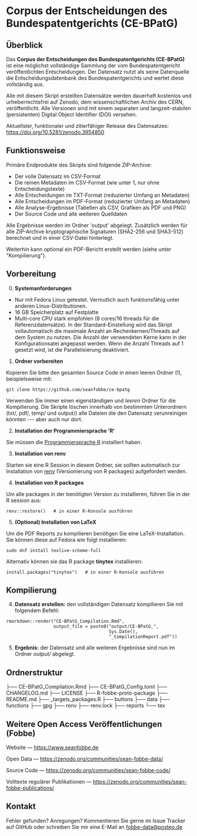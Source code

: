 # Corpus der Entscheidungen des Bundespatentgerichts (CE-BPatG)


## Überblick

Das **Corpus der Entscheidungen des Bundespatentgerichts (CE-BPatG)** ist eine möglichst vollständige Sammlung der vom Bundespatentgericht veröffentlichten Entscheidungen. Der Datensatz nutzt als seine Datenquelle die Entscheidungsdatenbank des Bundespatentgerichts und wertet diese vollständig aus.

Alle mit diesem Skript erstellten Datensätze werden dauerhaft kostenlos und urheberrechtsfrei auf Zenodo, dem wissenschaftlichen Archiv des CERN, veröffentlicht. Alle Versionen sind mit einem separaten und langzeit-stabilen (persistenten) Digital Object Identifier (DOI) versehen.

Aktuellster, funktionaler und zitierfähiger Release des Datensatzes: https://doi.org/10.5281/zenodo.3954850



## Funktionsweise

Primäre Endprodukte des Skripts sind folgende ZIP-Archive:
 
- Der volle Datensatz im CSV-Format
- Die reinen Metadaten im CSV-Format (wie unter 1, nur ohne Entscheidungstexte)
- Alle Entscheidungen im TXT-Format (reduzierter Umfang an Metadaten)
- Alle Entscheidungen im PDF-Format (reduzierter Umfang an Metadaten)
- Alle Analyse-Ergebnisse (Tabellen als CSV, Grafiken als PDF und PNG)
- Der Source Code und alle weiteren Quelldaten

Alle Ergebnisse werden im Ordner 'output' abgelegt. Zusätzlich werden für alle ZIP-Archive kryptographische Signaturen (SHA2-256 und SHA3-512) berechnet und in einer CSV-Datei hinterlegt. 

Weiterhin kann optional ein PDF-Bericht erstellt werden (siehe unter "Kompilierung").


## Vorbereitung

0. **Systemanforderungen**

- Nur mit Fedora Linux getestet. Vermutlich auch funktionsfähig unter anderen Linux-Distributionen.
- 16 GB Speicherplatz auf Festplatte
- Multi-core CPU stark empfohlen (8 cores/16 threads für die Referenzdatensätze). In der Standard-Einstellung wird das Skript vollautomatisch die maximale Anzahl an Rechenkernen/Threads auf dem System zu nutzen. Die Anzahl der verwendeten Kerne kann in der Konfigurationsatei angepasst werden. Wenn die Anzahl Threads auf 1 gesetzt wird, ist die Parallelisierung deaktiviert.

1. **Ordner vorbereiten** 

Kopieren Sie bitte den gesamten Source Code in einen leeren Ordner (!), beispielsweise mit:

```
git clone https://github.com/seanfobbe/ce-bpatg
```

Verwenden Sie immer einen eigenständigen und *leeren* Ordner für die Kompilierung. Die Skripte löschen innerhalb von bestimmten Unterordnern (txt/, pdf/, temp/ und output/) alle Dateien die den Datensatz verunreinigen könnten --- aber auch nur dort.

2. **Installation der Programmiersprache 'R'**

Sie müssen die [Programmiersprache R](https://www.r-project.org/) installiert haben.


3. **Installation von renv** 

Starten sie eine R Session in diesem Ordner, sie sollten automatisch zur Installation von [renv](https://rstudio.github.io/renv/articles/renv.html) (Versionierung von R packages) aufgefordert werden.


4. **Installation von R packages**

Um alle packages in der benötigten Version zu installieren, führen Sie in der R session aus:

```
renv::restore()   # in einer R-Konsole ausführen
```

5. **(Optional) Installation von LaTeX**

Um die PDF Reports zu kompilieren benötigen Sie eine LaTeX-Installation. Sie können diese auf Fedora wie folgt installieren:

```
sudo dnf install texlive-scheme-full
```

Alternativ können sie das R package **tinytex** installieren:

```
install.packages("tinytex")   # in einer R-Konsole ausführen
```



## Kompilierung



4. **Datensatz erstellen:** den vollständigen Datensatz kompilieren Sie mit folgendem Befehl:

```
rmarkdown::render("CE-BPatG_Compilation.Rmd",
                  output_file = paste0("output/CE-BPatG_",
                                       Sys.Date(),
                                       "_CompilationReport.pdf"))
```

5. **Ergebnis:** der Datensatz und alle weiteren Ergebnisse sind nun im Ordner *output/* abgelegt.



## Ordnerstruktur
 
├── CE-BPatG_Compilation.Rmd
├── CE-BPatG_Config.toml
├── CHANGELOG.md
├── LICENSE
├── R-fobbe-proto-package
├── README.md
├── _targets_packages.R
├── buttons
├── data
├── functions
├── gpg
├── renv
├── renv.lock
├── reports
└── tex

 
 
## Weitere Open Access Veröffentlichungen (Fobbe)

Website — https://www.seanfobbe.de

Open Data  —  https://zenodo.org/communities/sean-fobbe-data/

Source Code  —  https://zenodo.org/communities/sean-fobbe-code/

Volltexte regulärer Publikationen  —  https://zenodo.org/communities/sean-fobbe-publications/



## Kontakt

Fehler gefunden? Anregungen? Kommentieren Sie gerne im Issue Tracker auf GitHub oder schreiben Sie mir eine E-Mail an [fobbe-data@posteo.de](fobbe-data@posteo.de)
